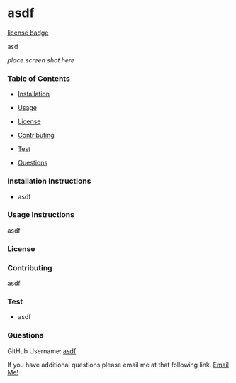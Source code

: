 # asdf

[license badge](https://img.shields.io/badge/license-MIT-brightgreen)

asd
  
*place screen shot here*
  
### Table of Contents
  
* [Installation](installation-instructions)
  
* [Usage](#usage-instructions)
  
* [License](#license)
  
* [Contributing](#contributing)
  
* [Test](#test-instructions)
  
* [Questions](#questions)
  
  
### Installation Instructions

* asdf

### Usage Instructions

asdf

### License



### Contributing

asdf

### Test

* asdf

### Questions

GitHub Username: [asdf](https://github.com/asdf)

If you have additional questions please email me at that following link.  [Email Me!](asdf)
